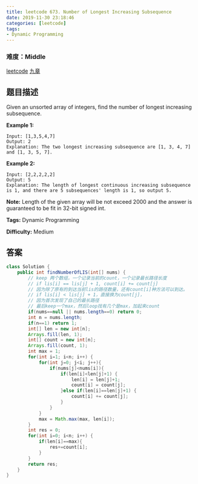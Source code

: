 ```yaml
---
title: leetcode 673. Number of Longest Increasing Subsequence
date: 2019-11-30 23:18:46
categories: [leetcode]
tags:
- Dynamic Programming
---
```

### 难度：Middle

<a href="https://leetcode.com/problems/number-of-longest-increasing-subsequence/">leetcode</a>
<a href="https://www.jiuzhang.com/solution/number-of-longest-increasing-subsequence/">九章</a>
## 题目描述
Given an unsorted array of integers, find the number of longest increasing
subsequence.

**Example 1:**  
        
    Input: [1,3,5,4,7]
    Output: 2
    Explanation: The two longest increasing subsequence are [1, 3, 4, 7] and [1, 3, 5, 7].
    

**Example 2:**  
        
    Input: [2,2,2,2,2]
    Output: 5
    Explanation: The length of longest continuous increasing subsequence is 1, and there are 5 subsequences' length is 1, so output 5.
    

**Note:** Length of the given array will be not exceed 2000 and the answer is
guaranteed to be fit in 32-bit signed int.


**Tags:** Dynamic Programming

**Difficulty:** Medium
## 答案
<!--more-->
```java
class Solution {
    public int findNumberOfLIS(int[] nums) {
        // keep 两个数组，一个记录当前的count，一个记录最长路径长度
        // if lis[i] == lis[j] + 1, count[i] += count[j]
        // 因为除了原有的到达当前lis的路径数量，还有count[i]种方法可以到达。
        // if lis[i] < lis[j] + 1，直接换为count[j]，
        // 因为首次发现了自己的最长路径
        // 最后keep一个max，然后loop找有几个是max，加起来count
        if(nums==null || nums.length==0) return 0;
        int n = nums.length;
        if(n==1) return 1;
        int[] len = new int[n];
        Arrays.fill(len, 1);
        int[] count = new int[n];
        Arrays.fill(count, 1);
        int max = 1;
        for(int i=1; i<n; i++) {
            for(int j=0; j<i; j++){
                if(nums[j]<nums[i]){
                    if(len[i]<len[j]+1) {
                        len[i] = len[j]+1;
                        count[i] = count[j];
                    }else if(len[i]==len[j]+1) {
                        count[i] += count[j];
                    }
                }
            }
            max = Math.max(max, len[i]);
        }
        int res = 0;
        for(int i=0; i<n; i++) {
            if(len[i]==max){
                res+=count[i];
            }
        }
        return res;
    }
}
```